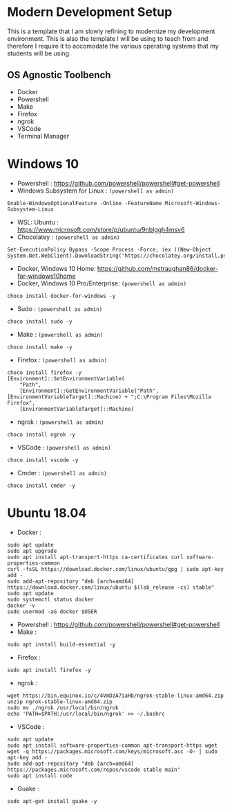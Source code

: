 # Modern Development Setup
This is a template that I am slowly refining to modernize my development environment. This is also the template I will be using to teach from and therefore I require it to accomodate the various operating systems that my students will be using.

## OS Agnostic Toolbench
- Docker
- Powershell
- Make
- Firefox
- ngrok
- VSCode
- Terminal Manager

# Windows 10
- Powershell : https://github.com/powershell/powershell#get-powershell
- Windows Subsystem for Linux : ```(powershell as admin)```
```
Enable-WindowsOptionalFeature -Online -FeatureName Microsoft-Windows-Subsystem-Linux
```
- WSL: Ubuntu : https://www.microsoft.com/store/p/ubuntu/9nblggh4msv6
- Chocolatey : ```(powershell as admin)```
```
Set-ExecutionPolicy Bypass -Scope Process -Force; iex ((New-Object System.Net.WebClient).DownloadString('https://chocolatey.org/install.ps1'))
```
- Docker, Windows 10 Home: https://github.com/mstraughan86/docker-for-windows10home
- Docker, Windows 10 Pro/Enterprise: ```(powershell as admin)```
```
choco install docker-for-windows -y
```
- Sudo : ```(powershell as admin)```
```
choco install sudo -y
```
- Make : ```(powershell as admin)```
```
choco install make -y
```
- Firefox : ```(powershell as admin)```
```
choco install firefox -y
[Environment]::SetEnvironmentVariable(
    "Path",
    [Environment]::GetEnvironmentVariable("Path", [EnvironmentVariableTarget]::Machine) + ";C:\Program Files\Mozilla Firefox",
    [EnvironmentVariableTarget]::Machine)
```
- ngrok : ```(powershell as admin)```
```
choco install ngrok -y
```
- VSCode : ```(powershell as admin)```
```
choco install vscode -y
```
- Cmder : ```(powershell as admin)```
```
choco install cmder -y
```

# Ubuntu 18.04
- Docker : 
```
sudo apt update
sudo apt upgrade
sudo apt install apt-transport-https ca-certificates curl software-properties-common
curl -fsSL https://download.docker.com/linux/ubuntu/gpg | sudo apt-key add -
sudo add-apt-repository "deb [arch=amd64] https://download.docker.com/linux/ubuntu $(lsb_release -cs) stable"
sudo apt update
sudo systemctl status docker
docker -v
sudo usermod -aG docker $USER
```
- Powershell : https://github.com/powershell/powershell#get-powershell
- Make : 
```
sudo apt install build-essential -y
```
- Firefox : 
```
sudo apt install firefox -y
```
- ngrok :
```
wget https://bin.equinox.io/c/4VmDzA7iaHb/ngrok-stable-linux-amd64.zip
unzip ngrok-stable-linux-amd64.zip
sudo mv ./ngrok /usr/local/bin/ngrok
echo 'PATH=$PATH:/usr/local/bin/ngrok' >> ~/.bashrc
```
- VSCode :
```
sudo apt update
sudo apt install software-properties-common apt-transport-https wget
wget -q https://packages.microsoft.com/keys/microsoft.asc -O- | sudo apt-key add -
sudo add-apt-repository "deb [arch=amd64] https://packages.microsoft.com/repos/vscode stable main"
sudo apt install code
```
- Guake : 
```
sudo apt-get install guake -y
```
